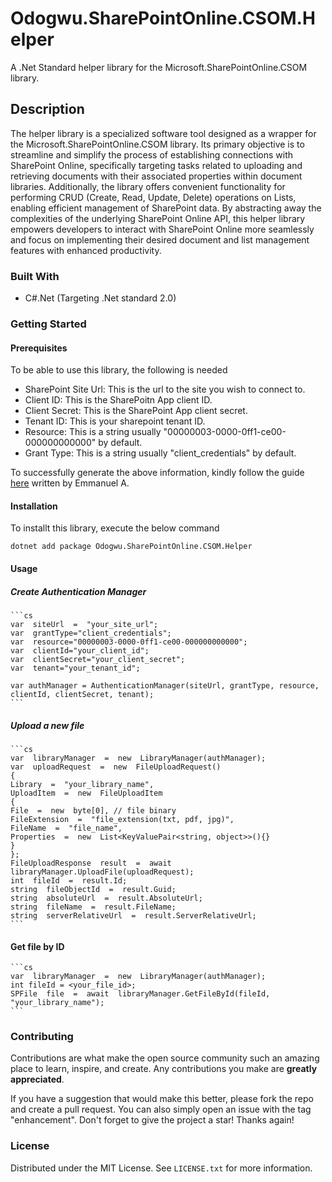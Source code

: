# Odogwu.SharePointOnline.CSOM.Helper

A .Net Standard helper library for the Microsoft.SharePointOnline.CSOM library.

## Description

The helper library is a specialized software tool designed as a wrapper for the Microsoft.SharePointOnline.CSOM library. Its primary objective is to streamline and simplify the process of establishing connections with SharePoint Online, specifically targeting tasks related to uploading and retrieving documents with their associated properties within document libraries. Additionally, the library offers convenient functionality for performing CRUD (Create, Read, Update, Delete) operations on Lists, enabling efficient management of SharePoint data. By abstracting away the complexities of the underlying SharePoint Online API, this helper library empowers developers to interact with SharePoint Online more seamlessly and focus on implementing their desired document and list management features with enhanced productivity.

### Built With

- C#.Net (Targeting .Net standard 2.0)

### Getting Started

#### Prerequisites

 To be able to use this library, the following is needed

- SharePoint Site Url: This is the url to the site you wish to connect to.
- Client ID: This is the SharePoitn App client ID.
- Client Secret: This is the SharePoint App client secret.
- Tenant ID: This is your sharepoint tenant ID.
- Resource: This is a string usually "00000003-0000-0ff1-ce00-000000000000" by default.
- Grant Type: This is a string usually "client_credentials" by default.

To successfully generate the above information, kindly follow the guide [here](https://emmanueladegor.medium.com/sharepoint-online-rest-api-authentication-in-postman-b66d9ea5f0bc) written by Emmanuel A.

#### Installation

To installt this library, execute the below command

    dotnet add package Odogwu.SharePointOnline.CSOM.Helper

#### Usage

##### Create Authentication Manager

    ```cs
    var  siteUrl  =  "your_site_url";
    var  grantType="client_credentials";
    var  resource="00000003-0000-0ff1-ce00-000000000000";
    var  clientId="your_client_id";
    var  clientSecret="your_client_secret";
    var  tenant="your_tenant_id";

    var authManager = AuthenticationManager(siteUrl, grantType, resource, clientId, clientSecret, tenant);
    ```

##### Upload a new file

    ```cs
    var  libraryManager  =  new  LibraryManager(authManager);
    var  uploadRequest  =  new  FileUploadRequest()
    {
    Library  =  "your_library_name",
    UploadItem  =  new  FileUploadItem
    {
    File  =  new  byte[0], // file binary
    FileExtension  =  "file_extension(txt, pdf, jpg)",
    FileName  =  "file_name",
    Properties  =  new  List<KeyValuePair<string, object>>(){}
    }
    };
    FileUploadResponse  result  =  await  libraryManager.UploadFile(uploadRequest);
    int  fileId  =  result.Id;
    string  fileObjectId  =  result.Guid;
    string  absoluteUrl  =  result.AbsoluteUrl;
    string  fileName  =  result.FileName;
    string  serverRelativeUrl  =  result.ServerRelativeUrl;
    ```

#### Get file by ID

    ```cs
    var  libraryManager  =  new  LibraryManager(authManager);
    int fileId = <your_file_id>;
    SPFile  file  =  await  libraryManager.GetFileById(fileId, "your_library_name");
    ```

### Contributing

Contributions are what make the open source community such an amazing place to learn, inspire, and create. Any contributions you make are **greatly appreciated**.

If you have a suggestion that would make this better, please fork the repo and create a pull request. You can also simply open an issue with the tag "enhancement". Don't forget to give the project a star! Thanks again!

### License

Distributed under the MIT License. See `LICENSE.txt` for more information.
